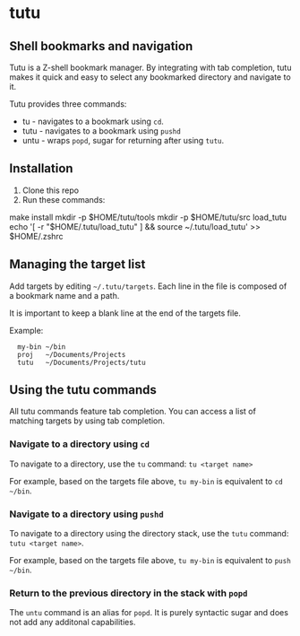 # tutu

## Shell bookmarks and navigation

Tutu is a Z-shell bookmark manager.  By integrating with tab completion, tutu makes
it quick and easy to select any bookmarked directory and navigate to it.

Tutu provides three commands:

* tu - navigates to a bookmark using `cd`.
* tutu - navigates to a bookmark using `pushd`
* untu - wraps `popd`, sugar for returning after using `tutu`.


## Installation

1. Clone this repo
2. Run these commands:

  make install
  mkdir -p $HOME/tutu/tools
  mkdir -p $HOME/tutu/src
  load_tutu
  echo '[ -r "$HOME/.tutu/load_tutu" ] && source ~/.tutu/load_tutu' >> $HOME/.zshrc

## Managing the target list

Add targets by editing `~/.tutu/targets`.  Each line in the file is composed of a bookmark name and a path.

It is important to keep a blank line at the end of the targets file.

Example:

```
  my-bin ~/bin
  proj   ~/Documents/Projects
  tutu   ~/Documents/Projects/tutu

```

## Using the tutu commands

All tutu commands feature tab completion.  You can access a list of matching targets by using tab completion.

### Navigate to a directory using `cd`

To navigate to a directory, use the `tu` command: `tu <target name>`

For example, based on the targets file above, `tu my-bin` is equivalent to `cd ~/bin`.

### Navigate to a directory using `pushd`

To navigate to a directory using the directory stack, use the `tutu` command: `tutu <target name>`.

For example, based on the targets file above, `tu my-bin` is equivalent to `push ~/bin`.

### Return to the previous directory in the stack with `popd`

The `untu` command is an alias for `popd`.  It is purely syntactic sugar and does not add any additonal capabilities.


